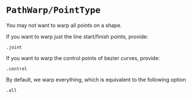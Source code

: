 # ``PathWarp/PointType``

You may not want to warp all points on a shape.

If you want to warp just the line start/finish points, provide:

```
.joint
```

If you want to warp the control points of bezier curves, provide:

```
.control
```

By default, we warp everything, which is equivalent to the following option

```
.all
```

